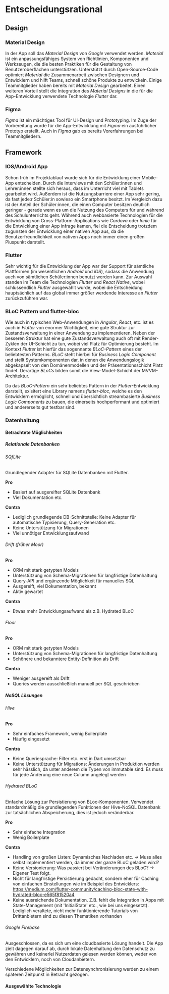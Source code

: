 # Entscheidungsrational

## Design

### Material Design

In der App soll das *Material Design* von *Google* verwendet werden. *Material* ist ein anpassungsfähiges System von Richtlinien, Komponenten und Werkzeugen, die die besten Praktiken für die Gestaltung von Benutzeroberflächen unterstützen. Unterstützt durch Open-Source-Code optimiert *Material* die Zusammenarbeit zwischen Designern und Entwicklern und hilft Teams, schnell schöne Produkte zu entwickeln. Einige Teammitglieder haben bereits mit *Material Design* gearbeitet. Einen weiteren Vorteil stellt die Integration des *Material Designs* in die für die App-Entwicklung verwendete Technologie *Flutter* dar.

###  Figma

*Figma* ist ein mächtiges Tool für UI-Design und Prototyping. Im Zuge der Vorbereitung wurde für die App-Entwicklung mit *Figma* ein ausführlicher Prototyp erstellt. Auch in *Figma* gab es bereits Vorerfahrungen bei Teammitgliedern.

## Framework

### IOS/Android App

Schon früh im Projektablauf wurde sich für die Entwicklung einer Mobile-App entscheiden. Durch die Interviews mit den Schüler:innen und Lehrer:innen stellte sich heraus, dass im Unterricht viel mit Tablets gearbeitet wird. Außerdem ist die Nutzungsbarriere einer App sehr gering, da fast jede:r Schüler:in sowieso ein Smartphone besitzt. Im Vergleich dazu ist der Anteil der Schüler:innen, die einen Computer besitzen deutlich geringer - gerade wenn es um die Nutzung des Computers für und während des Schulunterrichts geht. Während auch webbasierte Technologien für die Entwicklung von Cross-Platform-Applications wie *Cordova* oder *Ionic* für die Entwicklung einer App infrage kamen, fiel die Entscheidung trotzdem zugunsten der Entwicklung einer nativen App aus, da die Benutzerfreundlichkeit von nativen Apps noch immer einen großen Pluspunkt darstellt.

### Flutter

Sehr wichtig für die Entwicklung der App war der Support für sämtliche Plattformen (im wesentlichen *Android* und *iOS*), sodass die Anwendung auch von sämtlichen Schüler:innen benutzt werden kann. Zur Auswahl standen im Team die Technologien *Flutter* und *React Native*, wobei schlussendlich *Flutter* ausgewählt wurde, wobei die Entscheidung hauptsächlich auf das global immer größer werdende Interesse an *Flutter* zurückzuführen war.  

### BLoC Pattern und flutter-bloc 

Wie auch in typischen Web-Anwendungen in *Angular*, *React*, etc. ist es auch in *Flutter* von enormer Wichtigkeit, eine gute Struktur zur Zustandsverwaltung in einer Anwendung zu implementieren. Neben der besseren Struktur hat eine gute Zustandsverwaltung auch oft mit Render-Zyklen der UI-Schicht zu tun, wobei viel Platz für Optimierung besteht. Im Kontext *Flutter* ist hierfür das sogennante *BLoC-Pattern* eines der beliebtesten Patterns. *BLoC* steht hierbei für *Business Logic Component* und stellt Systemkomponenten dar, in denen die Anwendungslogik abgekapselt von den Domänenmodellen und der Präsentationsschicht Platz findet. Derartige *BLoCs* bilden somit die View-Model-Schicht der MVVM-Architektur. 

Da das *BLoC-Pattern* ein sehr beliebtes Pattern in der *Flutter*-Entwicklung darstellt, exisitert eine Library namens *flutter-bloc*, welche es den Entwicklern ermöglicht, schnell und übersichtlich streambasierte *Business Logic Components* zu bauen, die einerseits hochperformant und optimiert und andererseits gut testbar sind.

### Datenhaltung

#### Betrachtete Möglichkeiten

##### Relationale Datenbanken

###### SQfLite

Grundlegender Adapter für SQLite Datenbanken mit Flutter.

**Pro**

- Basiert auf ausgereifter SQLite Datenbank
- Viel Dokumentation etc.

**Contra**

- Lediglich grundlegende DB-Schnittstelle: Keine Adapter für automatische Typisierung, Query-Generation etc.
- Keine Unterstützung für Migrationen
- Viel unnötiger Entwicklungsaufwand

###### Drift (früher Moor)

**Pro**

- ORM mit stark getypten Models
- Unterstützung von Schema-Migrationen für langfristige Datenhaltung
- Query-API und ergänzende Möglichkeit für manuelles SQL
- Ausgereift, viel Dokumentation, bekannt
- Aktiv gewartet

**Contra**

- Etwas mehr Entwicklungsaufwand als z.B. Hydrated BLoC

###### Floor

**Pro**

- ORM mit stark getypten Models
- Unterstützung von Schema-Migrationen für langfristige Datenhaltung
- Schönere und bekanntere Entity-Definition als Drift

**Contra**

- Weniger ausgereift als Drift
- Queries werden ausschließlich manuell per SQL geschrieben

##### NoSQL Lösungen

###### Hive

**Pro**

- Sehr einfaches Framework, wenig Boilerplate
- Häufig eingesetzt

**Contra**

- Keine Queriesprache: Filter etc. erst in Dart umsetzbar
- Keine Unterstützung für Migrations: Änderungen in Produktion werden sehr hässlich, da unter anderem die Typen von immutable sind: Es muss für jede Änderung eine neue Culumn angelegt werden

###### Hydrated BLoC

Einfache Lösung zur Persistierung von BLoc-Komponenten. Verwendet standardmäßig die grundlegenden Funktionen der Hive-NoSQL Datenbank zur tatsächlichen Abspeicherung, dies ist jedoch veränderbar.

**Pro**

- Sehr einfache Integration
- Wenig Boilerplate

**Contra**

- Handling von großen Listen: Dynamisches Nachladen etc. -> Muss alles selbst implementiert werden, da immer der ganze BLoC geladen wird?
- Keine Versionierung: Was passiert bei Veränderungen des BLoC? -> Eigener Test folgt.
- Nicht für langfristige Persistierung gedacht, sondern eher für Caching von einfachen Einstellungen wie im Beispiel des Entwicklers: https://medium.com/flutter-community/caching-bloc-state-with-hydrated-bloc-e565f81520a4
- Keine ausreichende Dokumentation. Z.B. fehlt die Integration in Apps mit State-Management (mit 'InitialState' etc., wie bei uns eingesetzt). Lediglich veraltete, nicht mehr funktionierende Tutorials von Drittanbietern sind zu diesen Thematiken vorhanden

###### Google Firebase

Ausgeschlossen, da es sich um eine cloudbasierte Lösung handelt. Die App zielt dagegen darauf ab, durch lokale Datenhaltung den Datenschutz zu gewähren und keinerlei Nutzerdaten gelesen werden können, weder von den Entwicklern, noch von Cloudanbietern.

Verschiedene Möglichkeiten zur Datensynchronisierung werden zu einem späteren Zeitpunkt in Betracht gezogen.

#### Ausgewählte Technologie

